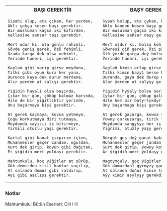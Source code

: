<table>
<tr>
<th> BAŞI GEREKTİR </th>
<th> BAŞY GEREKDİR </th>
</tr>
<tr>
<td>

<pre>
Sipahi olup, ata çıkan, her yerden, 
Aklı çokça kesen başı gerektir. 
Bir müslüman kaçsa iki kafirden, 
Kellesine sansar taşı gerekdir. 

Mert odur ki, ola gönlü rahimli, 
Gövde geniş gerek, özü fehimli, 
Orada karga dek olsa vehimli, 
Yerinde hüneri, işi gerektir. 

Kaplan gibi varıp girse meydana, 
Tilki gibi oyun kura her yana, 
Durunca kaya dek durur merdane, 
Alır yerden at salışı gerektir. 

Yiğidin hayali olsa başında, 
Çıkar bir gün, çöküp kalmaz karında, 
Hile de bir yiğitliktir yerinde, 
Onu başarmaya kişi gerektir. 

At gerek kaçmaya, kovsa yetmeye, 
Çoğu korkutmaya diri tutmaya, 
Meydanda sayısız iş bitirmeye, 
Yirmili otuzlu yaşı gerektir. 

Kartal gibi kanat çırpırım içten, 
Muhannesler geçer candan, oğuldan, 
Kurt dek girip, koyun gibi dağıtan, 
Er yiğidin mert yoldaşı gerektir. 

Mahtumkulu, koç yiğitler at sürüp, 
Gök demirden kızıl kanlar saçılıp, 
At salanda domuz gibi saldırıp, 
Ayı gibi asılışı gerektir. 
</pre>

</td>
<td>

<pre>
Sypah bolup, ata çykan, her ýerden,
Akly känden kesen başy gerekdir.
Bir musulman gaçsa iki käpirden,
Kellesine saňsar daşy gerekdir.
  
Mert oldur ki, bolsa köňli rehimli,
Göwresi giň gerek, özi pähimli,
Giň ýerde garga deý bolsun wehimli,
Ýerinde hünäri, işi gerekdir.
  
Gaplaň kimin arlap girse meýdana,
Tilki kimin bazy1 berse her ýana,
Duranda, gaýa dek durup merdana,
Alar ýerden at salyşy gerekdir.
  
Ýigidiň hyýaly bolsa serinde,
Çykar bir gün, çökup galmaz garynda,
Hile hem bir batyrlykdyr ýerinde,
Ony başarmaga kişi gerekdir.

At gerek gaçarga, kowsa ýeterge,
Ýowny gorkuzarga, tirik tutarga,
Meýdanda sangysyz her iş bitirge,
Ýigrimi, otuzly ýaşy gerekdir.
  
Bürgüt guş deý ganat kakyp dügülden,
Muhannesler geçer jandan, oguldan,
Gurt dek girip, ýowny koý dek dagyldan,
Är ýigidiň mert ýoldaşy gerekdir.
  
Magtymguly, goç ýigitler çapylyp,
Gök damardan1 gyrmyzy ganlar sepilip,
At salanda doňuz kimin topulyp,
Aýy kimin asylyşy gerekdir.
</pre>

</td>
</tr>
</table>

### Notlar
Mahtumkulu: Bütün Eserleri: Cilt I-II 
